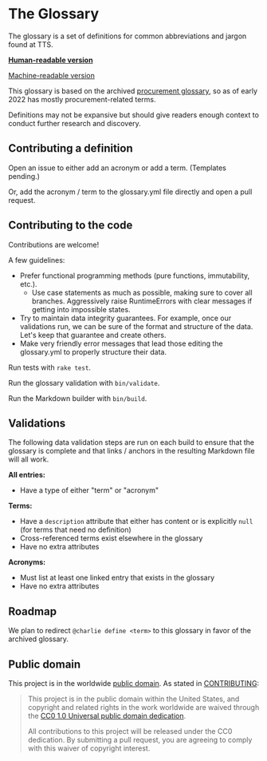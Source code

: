 # The Glossary

The glossary is a set of definitions for common abbreviations and jargon found at TTS.

**[Human-readable version](https://github.com/18F/the-glossary/blob/main/glossary.md)**

[Machine-readable version](https://github.com/18F/the-glossary/blob/main/glossary.yml)

This glossary is based on the archived [procurement glossary](https://github.com/18F/procurement-glossary), so as of early 2022 has mostly procurement-related terms.

Definitions may not be expansive but should give readers enough context to conduct further research and discovery.

## Contributing a definition

Open an issue to either add an acronym or add a term. (Templates pending.)

Or, add the acronym / term to the glossary.yml file directly and open a pull request.

## Contributing to the code

Contributions are welcome!

A few guidelines:

- Prefer functional programming methods (pure functions, immutability, etc.).
  - Use case statements as much as possible, making sure to cover all branches. Aggressively raise RuntimeErrors with clear messages if getting into impossible states.
- Try to maintain data integrity guarantees. For example, once our validations run, we can be sure of the format and structure of the data. Let's keep that guarantee and create others.
- Make very friendly error messages that lead those editing the glossary.yml to properly structure their data.

Run tests with `rake test`.

Run the glossary validation with `bin/validate`.

Run the Markdown builder with `bin/build`.

## Validations

The following data validation steps are run on each build to ensure that the glossary is complete and that links / anchors in the resulting Markdown file will all work.

**All entries:**

- Have a type of either "term" or "acronym"

**Terms:**

- Have a `description` attribute that either has content or is explicitly `null` (for terms that need no definition)
- Cross-referenced terms exist elsewhere in the glossary
- Have no extra attributes

**Acronyms:**

- Must list at least one linked entry that exists in the glossary
- Have no extra attributes

## Roadmap

We plan to redirect `@charlie define <term>` to this glossary in favor of the archived glossary.

## Public domain

This project is in the worldwide [public domain](LICENSE.md). As stated in [CONTRIBUTING](CONTRIBUTING.md):

> This project is in the public domain within the United States, and copyright and related rights in the work worldwide are waived through the [CC0 1.0 Universal public domain dedication](https://creativecommons.org/publicdomain/zero/1.0/).
>
> All contributions to this project will be released under the CC0 dedication. By submitting a pull request, you are agreeing to comply with this waiver of copyright interest.

